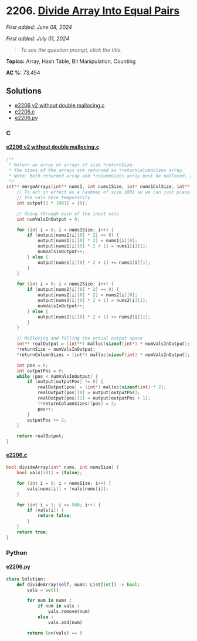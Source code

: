 # 2206. [Divide Array Into Equal Pairs](<https://leetcode.com/problems/divide-array-into-equal-pairs>)

*First added: June 08, 2024*

*First added: July 01, 2024*


> *To see the question prompt, click the title.*

**Topics:** Array, Hash Table, Bit Manipulation, Counting

**AC %:** 73.454


## Solutions

- [e2206 v2 without double mallocing.c](<../my-submissions/e2206 v2 without double mallocing.c>)
- [e2206.c](<../my-submissions/e2206.c>)
- [e2206.py](<../my-submissions/e2206.py>)
### C
#### [e2206 v2 without double mallocing.c](<../my-submissions/e2206 v2 without double mallocing.c>)
```C
/**
 * Return an array of arrays of size *returnSize.
 * The sizes of the arrays are returned as *returnColumnSizes array.
 * Note: Both returned array and *columnSizes array must be malloced, assume caller calls free().
 */
int** mergeArrays(int** nums1, int nums1Size, int* nums1ColSize, int** nums2, int nums2Size, int* nums2ColSize, int* returnSize, int** returnColumnSizes){
    // To act in effect as a hashmap of size 1001 so we can just place 
    // the vals here temporarily
    int output[2 * 1001] = {0};

    // Going through each of the input vals
    int numValsInOutput = 0;

    for (int i = 0; i < nums1Size; i++) {
        if (output[nums1[i][0] * 2] == 0) {
            output[nums1[i][0] * 2] = nums1[i][0];
            output[nums1[i][0] * 2 + 1] = nums1[i][1];
            numValsInOutput++;
        } else {
            output[nums1[i][0] * 2 + 1] += nums1[i][1];
        }
    }

    for (int i = 0; i < nums2Size; i++) {
        if (output[nums2[i][0] * 2] == 0) {
            output[nums2[i][0] * 2] = nums2[i][0];
            output[nums2[i][0] * 2 + 1] = nums2[i][1];
            numValsInOutput++;
        } else {
            output[nums2[i][0] * 2 + 1] += nums2[i][1];
        }
    }

    // Mallocing and filling the actual output space
    int** realOutput = (int**) malloc(sizeof(int*) * numValsInOutput);
    *returnSize = numValsInOutput;
    *returnColumnSizes = (int*) malloc(sizeof(int) * numValsInOutput);

    int pos = 0;
    int outputPos = 0;
    while (pos < numValsInOutput) {
        if (output[outputPos] != 0) {
            realOutput[pos] = (int*) malloc(sizeof(int) * 2);
            realOutput[pos][0] = output[outputPos];
            realOutput[pos][1] = output[outputPos + 1];
            (*returnColumnSizes)[pos] = 2;
            pos++;
        }
        outputPos += 2;
    }

    return realOutput;
}
```

#### [e2206.c](<../my-submissions/e2206.c>)
```C
bool divideArray(int* nums, int numsSize) {
    bool vals[501] = {false};

    for (int i = 0; i < numsSize; i++) {
        vals[nums[i]] = !vals[nums[i]];
    }

    for (int i = 1; i <= 500; i++) {
        if (vals[i]) {
            return false;
        }
    }
    return true;
}
```

### Python
#### [e2206.py](<../my-submissions/e2206.py>)
```Python
class Solution:
    def divideArray(self, nums: List[int]) -> bool:
        vals = set()

        for num in nums :
            if num in vals :
                vals.remove(num)
            else :
                vals.add(num)

        return len(vals) == 0
```

